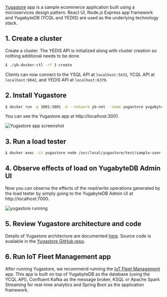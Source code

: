 [Yugastore](https://github.com/yugabyte/yugastore) app is a sample ecommerce application built using a microservices design pattern. React UI, Node.js Express app framework and YugabyteDB (YCQL and YEDIS) are used as the underlying technology stack.

## 1. Create a cluster

Create a cluster. The YEDIS API is initialized along with cluster creation so nothing additional needs to be done.

```sh
$ ./yb-docker-ctl -rf 3 create
```

Clients can now connect to the YSQL API at `localhost:5433`, YCQL API at `localhost:9042`, and YEDIS API at  `localhost:6379`.

## 2. Install Yugastore

```sh
$ docker run -p 3001:3001 -d --network yb-net --name yugastore yugabytedb/yugastore
```

You can see the Yugastore app at http://localhost:3001.

![Yugastore app screenshot](/images/develop/realworld-apps/ecommerce-app/yugastore-app-screenshots.png)

## 3. Run a load tester

```sh
$ docker exec -it yugastore node /usr/local/yugastore/test/sample-user.js
```

## 4. Observe effects of load on YugabyteDB Admin UI

Now you can observe the effects of the read/write operations generated by the load tester by simply going to the YugabyteDB Admin UI at http://localhost:7000.

![yugastore running](/images/quick_start/docker-yugastore-running.png)

## 5. Review Yugastore architecture and code

Details of Yugastore architecture are documented [here](../../develop/realworld-apps/ecommerce-app/). Source code is available in the [Yugastore GitHub repo](https://github.com/yugabyte/yugastore).

## 6. Run IoT Fleet Management app

After running Yugastore, we recommend running the [IoT Fleet Management](../realworld-apps/iot-spark-kafka-ksql/) app. This app is built on top of YugabyteDB as the database (using the YCQL API), Confluent Kafka as the message broker, KSQL or Apache Spark Streaming for real-time analytics and Spring Boot as the application framework.
